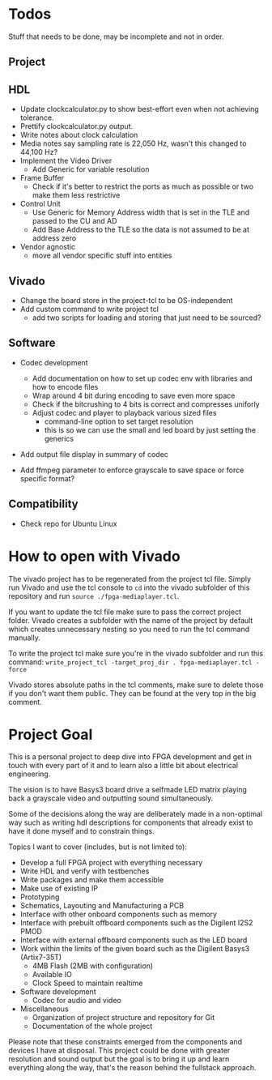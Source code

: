 # Todos

Stuff that needs to be done, may be incomplete and not in order.

## Project

## HDL

- Update clockcalculator.py to show best-effort even when not achieving tolerance.
- Prettify clockcalculator.py output.
- Write notes about clock calculation
- Media notes say sampling rate is 22,050 Hz, wasn't this changed to 44,100 Hz?
- Implement the Video Driver
  - Add Generic for variable resolution
- Frame Buffer
  - Check if it's better to restrict the ports as much as possible or two make them less restrictive
- Control Unit
  - Use Generic for Memory Address width that is set in the TLE and passed to the CU and AD
  - Add Base Address to the TLE so the data is not assumed to be at address zero
- Vendor agnostic
  - move all vendor specific stuff into entities

## Vivado
- Change the board store in the project-tcl to be OS-independent
- Add custom command to write project tcl
  - add two scripts for loading and storing that just need to be sourced?

## Software
- Codec development
  - Add documentation on how to set up codec env with libraries and how to encode files
  - Wrap around 4 bit during encoding to save even more space
  - Check if the bitcrushing to 4 bits is correct and compresses uniforly
  - Adjust codec and player to playback various sized files
    - command-line option to set target resolution
    - this is so we can use the small and led board by just setting the generics

- Add output file display in summary of codec
- Add ffmpeg parameter to enforce grayscale to save space or force specific format?

## Compatibility
- Check repo for Ubuntu Linux

# How to open with Vivado

The vivado project has to be regenerated from the project tcl file.
Simply run Vivado and use the tcl console to `cd` into the vivado subfolder of this repository and run `source ./fpga-mediaplayer.tcl`.

If you want to update the tcl file make sure to pass the correct project folder.
Vivado creates a subfolder with the name of the project by default which creates unnecessary nesting so you need to run the tcl command manually.

To write the project tcl make sure you're in the vivado subfolder and run this command: `write_project_tcl -target_proj_dir . fpga-mediaplayer.tcl -force`

Vivado stores absolute paths in the tcl comments, make sure to delete those if you don't want them public.
They can be found at the very top in the big comment.

# Project Goal

This is a personal project to deep dive into FPGA development and get in touch with every part of it
and to learn also a little bit about electrical engineering.

The vision is to have Basys3 board drive a selfmade LED matrix playing back a grayscale video and
outputting sound simultaneously.

Some of the decisions along the way are deliberately made in a non-optimal way such as writing
hdl descriptions for components that already exist to have it done myself and to constrain things.

Topics I want to cover (includes, but is not limited to):
- Develop a full FPGA project with everything necessary
- Write HDL and verify with testbenches
- Write packages and make them accessible
- Make use of existing IP
- Prototyping
- Schematics, Layouting and Manufacturing a PCB
- Interface with other onboard components such as memory
- Interface with prebuilt offboard components such as the Digilent I2S2 PMOD
- Interface with external offboard components such as the LED board
- Work within the limits of the given board such as the Digilent Basys3 (Artix7-35T)
  - 4MB Flash (2MB with configuration)
  - Available IO
  - Clock Speed to maintain realtime
- Software development
  - Codec for audio and video
- Miscellaneous
  - Organization of project structure and repository for Git
  - Documentation of the whole project

Please note that these constraints emerged from the components and devices I have at disposal.
This project could be done with greater resolution and sound output but the goal is to bring it up
and learn everything along the way, that's the reason behind the fullstack approach.
